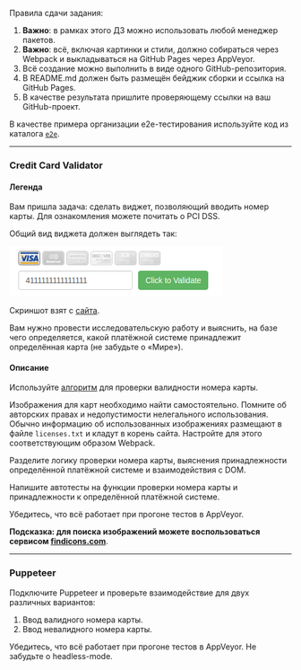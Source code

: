 Правила сдачи задания:

1. **Важно**: в рамках этого ДЗ можно использовать любой менеджер пакетов.
1. **Важно**: всё, включая картинки и стили, должно собираться через Webpack и выкладываться на GitHub Pages через AppVeyor.
1. Всё создание можно выполнить в виде одного GitHub-репозитория.
1. В README.md должен быть размещён бейджик сборки и ссылка на GitHub Pages.
1. В качестве результата пришлите проверяющему ссылки на ваш GitHub-проект.

В качестве примера организации e2e-тестирования используйте код из каталога [`e2e`](e2e).

---

### Credit Card Validator

#### Легенда

Вам пришла задача: сделать виджет, позволяющий вводить номер карты. Для ознакомления можете почитать о PCI DSS.

Общий вид виджета должен выглядеть так:

![](./src/images/validator.png)

Скриншот взят с [сайта](http://www.validcreditcardnumber.com).

Вам нужно провести исследовательскую работу и выяснить, на базе чего определяется, какой платёжной системе принадлежит определённая карта (не забудьте о «Мире»).

#### Описание

Используйте [алгоритм](https://en.wikipedia.org/wiki/Luhn_algorithm) для проверки валидности номера карты.

Изображения для карт необходимо найти самостоятельно. Помните об авторских правах и недопустимости нелегального использования. Обычно информацию об использованных изображениях размещают в файле `licenses.txt` и кладут в корень сайта. Настройте для этого соответствующим образом Webpack.

Разделите логику проверки номера карты, выяснения принадлежности определённой платёжной системе и взаимодействия с DOM.

Напишите автотесты на функции проверки номера карты и принадлежности к определённой платёжной системе.

Убедитесь, что всё работает при прогоне тестов в AppVeyor.

**Подсказка: для поиска изображений можете воспользоваться сервисом [findicons.com](https://findicons.com)**.

---

### Puppeteer

Подключите Puppeteer и проверьте взаимодействие для двух различных вариантов:
1. Ввод валидного номера карты.
1. Ввод невалидного номера карты.

Убедитесь, что всё работает при прогоне тестов в AppVeyor. Не забудьте о headless-mode.
